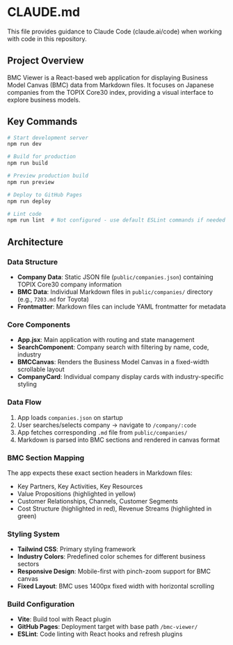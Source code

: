 # CLAUDE.md

This file provides guidance to Claude Code (claude.ai/code) when working with code in this repository.

## Project Overview

BMC Viewer is a React-based web application for displaying Business Model Canvas (BMC) data from Markdown files. It focuses on Japanese companies from the TOPIX Core30 index, providing a visual interface to explore business models.

## Key Commands

```bash
# Start development server
npm run dev

# Build for production
npm run build

# Preview production build  
npm run preview

# Deploy to GitHub Pages
npm run deploy

# Lint code
npm run lint  # Not configured - use default ESLint commands if needed
```

## Architecture

### Data Structure
- **Company Data**: Static JSON file (`public/companies.json`) containing TOPIX Core30 company information
- **BMC Data**: Individual Markdown files in `public/companies/` directory (e.g., `7203.md` for Toyota)
- **Frontmatter**: Markdown files can include YAML frontmatter for metadata

### Core Components
- **App.jsx**: Main application with routing and state management
- **SearchComponent**: Company search with filtering by name, code, industry
- **BMCCanvas**: Renders the Business Model Canvas in a fixed-width scrollable layout
- **CompanyCard**: Individual company display cards with industry-specific styling

### Data Flow
1. App loads `companies.json` on startup
2. User searches/selects company → navigate to `/company/:code`
3. App fetches corresponding `.md` file from `public/companies/`
4. Markdown is parsed into BMC sections and rendered in canvas format

### BMC Section Mapping
The app expects these exact section headers in Markdown files:
- Key Partners, Key Activities, Key Resources
- Value Propositions (highlighted in yellow)
- Customer Relationships, Channels, Customer Segments
- Cost Structure (highlighted in red), Revenue Streams (highlighted in green)

### Styling System
- **Tailwind CSS**: Primary styling framework
- **Industry Colors**: Predefined color schemes for different business sectors
- **Responsive Design**: Mobile-first with pinch-zoom support for BMC canvas
- **Fixed Layout**: BMC uses 1400px fixed width with horizontal scrolling

### Build Configuration
- **Vite**: Build tool with React plugin
- **GitHub Pages**: Deployment target with base path `/bmc-viewer/`
- **ESLint**: Code linting with React hooks and refresh plugins